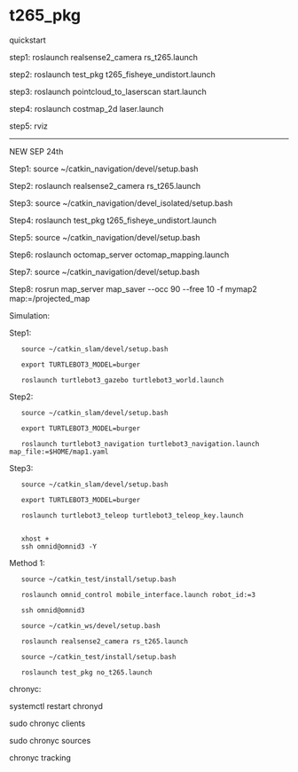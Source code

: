 # t265_pkg

quickstart

step1: roslaunch realsense2_camera rs_t265.launch

step2: roslaunch test_pkg t265_fisheye_undistort.launch

step3: roslaunch pointcloud_to_laserscan start.launch

step4: roslaunch costmap_2d laser.launch

step5: rviz

---

NEW SEP 24th


Step1: source ~/catkin_navigation/devel/setup.bash

Step2: roslaunch realsense2_camera rs_t265.launch

Step3: source ~/catkin_navigation/devel_isolated/setup.bash

Step4: roslaunch test_pkg t265_fisheye_undistort.launch

Step5: source ~/catkin_navigation/devel/setup.bash

Step6: roslaunch octomap_server octomap_mapping.launch

Step7: source ~/catkin_navigation/devel/setup.bash

Step8: rosrun map_server map_saver --occ 90 --free 10 -f mymap2 map:=/projected_map



Simulation:

Step1: 

       source ~/catkin_slam/devel/setup.bash
       
       export TURTLEBOT3_MODEL=burger

       roslaunch turtlebot3_gazebo turtlebot3_world.launch

Step2: 

       source ~/catkin_slam/devel/setup.bash

       export TURTLEBOT3_MODEL=burger

       roslaunch turtlebot3_navigation turtlebot3_navigation.launch map_file:=$HOME/map1.yaml

Step3: 

       source ~/catkin_slam/devel/setup.bash

       export TURTLEBOT3_MODEL=burger

       roslaunch turtlebot3_teleop turtlebot3_teleop_key.launch
       
       
       xhost +
       ssh omnid@omnid3 -Y


Method 1:

       source ~/catkin_test/install/setup.bash

       roslaunch omnid_control mobile_interface.launch robot_id:=3

       ssh omnid@omnid3
       
       source ~/catkin_ws/devel/setup.bash
       
       roslaunch realsense2_camera rs_t265.launch
       
       source ~/catkin_test/install/setup.bash
       
       roslaunch test_pkg no_t265.launch
       
chronyc:

systemctl restart chronyd

sudo chronyc clients

sudo chronyc sources

chronyc tracking

